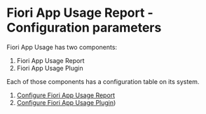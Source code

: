 # Fiori App Usage Report - Configuration parameters

Fiori App Usage has two components: 

1. Fiori App Usage Report
2. Fiori App Usage Plugin 

Each of those components has a configuration table on its system.

1. [Configure Fiori App Usage Report](../fiori-app-usage-report/configuration.md)
2. [Configure Fiori App Usage Plugin](../fiori-app-usage-plugin/configuration.md))

